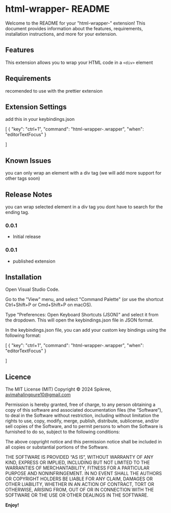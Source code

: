 # html-wrapper- README

Welcome to the README for your "html-wrapper-" extension! This document provides information about the features, requirements, installation instructions, and more for your extension.

## Features

This extension allows you to  wrap your HTML code in a `<div>` element

## Requirements

recomended to use with the prettier extension

## Extension Settings

add this in your keybindings.json

[
    {
        "key": "ctrl+1",
        "command": "html-wrapper-.wrapper",
        "when": "editorTextFocus"
    }    
    
]

## Known Issues

you can only wrap an element with a div tag (we will add more  support for other tags soon)

## Release Notes

you can wrap selected element in a div tag you dont have to search for the ending tag.

### 0.0.1

- Initial release

### 0.0.1

- published extension

## Installation

Open Visual Studio Code.

Go to the "View" menu, and select "Command Palette" (or use the shortcut Ctrl+Shift+P or Cmd+Shift+P on macOS).

Type "Preferences: Open Keyboard Shortcuts (JSON)" and select it from the dropdown. This will open the keybindings.json file in JSON format.

In the keybindings.json file, you can add your custom key bindings using the following format:

[
    {
        "key": "ctrl+1",
        "command": "html-wrapper-.wrapper",
        "when": "editorTextFocus"
    }    
    
]

## Licence

The MIT License (MIT)
Copyright © 2024 Spikree, <avimahalingpure10@gmail.com>

Permission is hereby granted, free of charge, to any person obtaining a copy of this software and associated documentation files (the “Software”), to deal in the Software without restriction, including without limitation the rights to use, copy, modify, merge, publish, distribute, sublicense, and/or sell copies of the Software, and to permit persons to whom the Software is furnished to do so, subject to the following conditions:

The above copyright notice and this permission notice shall be included in all copies or substantial portions of the Software.

THE SOFTWARE IS PROVIDED “AS IS”, WITHOUT WARRANTY OF ANY KIND, EXPRESS OR IMPLIED, INCLUDING BUT NOT LIMITED TO THE WARRANTIES OF MERCHANTABILITY, FITNESS FOR A PARTICULAR PURPOSE AND NONINFRINGEMENT. IN NO EVENT SHALL THE AUTHORS OR COPYRIGHT HOLDERS BE LIABLE FOR ANY CLAIM, DAMAGES OR OTHER LIABILITY, WHETHER IN AN ACTION OF CONTRACT, TORT OR OTHERWISE, ARISING FROM, OUT OF OR IN CONNECTION WITH THE SOFTWARE OR THE USE OR OTHER DEALINGS IN THE SOFTWARE.


**Enjoy!**
